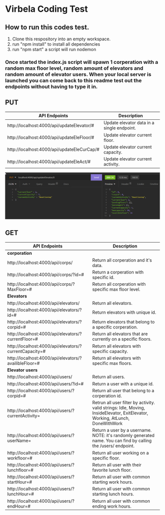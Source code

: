 # Virbela Coding Test

## How to run this codes test.

1. Clone this respository into an empty workspace.
2. run "npm install" to install all dependencies
3. run "npm start" a script will run nodemon

### <p>Once started the index.js script will spawn 1 corperation with a random max floor level, random amount of elevators and random amount of elevator users. When your local server is launched you can come back to this readme test out the endpoints without having to type it in.</p>

## **PUT**
|API Endpoints|Description|
|-----------|-------------|
|http://localhost:4000/api/updateElevator/#| Update elevator data in a single endpoint.|
|http://localhost:4000/api/updateEleFloor/#| Update elevator current floor.|
|http://localhost:4000/api/updateEleCurCap/#| Update elevator current capacity.|
|http://localhost:4000/api/updateEleAct/#| Update elevator current activity.|

![Insomnia or Postman](./img/Insomnia.png)

## **GET**
|API Endpoints|Description|
|-----------|-------------|
|<b>corporation</b>|
|http://localhost:4000/api/corps/|Return all corperation and it's data.|
|http://localhost:4000/api/corps/?id=#|Return a corperation with specific id.|
|http://localhost:4000/api/corps/?MaxFloor=#|Return all corperation with specific max floor level.|
|<b>Elevators</b>|
|http://localhost:4000/api/elevators/|Return all elevators.|
|http://localhost:4000/api/elevators/?id=#|Return elevators with unique id.|
|http://localhost:4000/api/elevators/?corpid=#|Return elevators that belong to a specific corperation.|
|http://localhost:4000/api/elevators/?currentFloor=#|Return all elevators that are currently on a specific floors.|
|http://localhost:4000/api/elevators/?currentCapacity=#|Return all elevators with specific capacity.|
|http://localhost:4000/api/elevators/?availibleFloor=#|Return all elevators with specific max floors.|
|<b>Elevator users</b>| |
|http://localhost:4000/api/users/|Return all users.|
|http://localhost:4000/api/users/?id=#|Return a user with a unique id.|
|http://localhost:4000/api/users/?corpid=#|Return all user that belong to a corperation id.|
|http://localhost:4000/api/users/?currentActivity=|Retrun all user filter by activity. valid strings: Idle, Moving, InsideElevator, ExitElevator, Working, AtLunch, DoneWithWork|
|http://localhost:4000/api/users/?userName=|Return a user by a username. NOTE: it's randomly generated name. You can find by calling the /users/ endpoint.|
|http://localhost:4000/api/users/?workfloor=#|Return all user working on a specific floor.|
|http://localhost:4000/api/users/?lunchfloor=#|Return all user with their favorite lunch floor.|
|http://localhost:4000/api/users/?startHour=#|Return all user with common starting work hours.|
|http://localhost:4000/api/users/?lunchHour=#|Return all user with common starting lunch hours.|
|http://localhost:4000/api/users/?endHour=#|Return all user with common ending work hours.|
